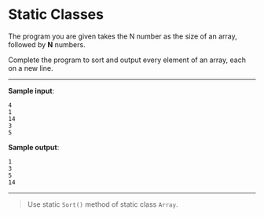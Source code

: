 # Static Classes

The program you are given takes the N number as the size of an array, followed by **N** numbers.

Complete the program to sort and output every element of an array, each on a new line.

---

**Sample input**:  
```
4
1
14
3
5
```

**Sample output**:  
```
1
3
5
14
```

---

>Use static `Sort()` method of static class `Array`.